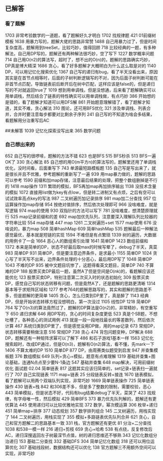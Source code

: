 ## 已解答

### 看了题解
1703 非常考验数学的一道题，看了题解好久才明白
1702 找规律题
421 01前缀树模板
1638 用暴力写的，题解大佬的思路非常赞
1488 自己用暴力过了，但是时间复杂度高，题解用到treeSet，比较巧妙，值得回顾
718 比较经典的一题，有多种解法，自己用DP写的，题解还有两种解法很巧妙，空了写下
1227 数学概率问题
714 自己用O(n2)的算法写，超时了，想不出的O(n)的，题解的思路确实巧妙，DP真是博大精深
1686 贪心，看了好多题解才大概明白为什么这么取是对的
1140 DP，可以用记忆化搜索优化
1367 自己写的递归有bug，看了半天没看出来，原因其实是在首节点相等时，后面的子树判断逻辑写的不对，因为后面子树判断可能在非首节点匹配，导致链表前后断开后在树中匹配，这样应该是false的，但是递归写的不对就返回true了
1019 想到用单调栈，但是没想通，后来看了题解确实可以用单调栈，然后结合了链表的特性确实可以用单调栈做，有点巧妙
386 开始想的是错的，看了题解才知道可以用DFS解
861 开始题意理解错了，看了题解才知道，其实不难，贪心解法
310 图论，还可用BFS优化
321 涉及单调栈、列表合并，合并时要注意每步都要对比剩余子序列
241 自己写的不知道为啥会多结果，看题解用分治重写后AC

##未解答
1039 记忆化探索没写出来
365 数学问题

### 自己想出来的
652 自己写的很啰嗦，题解的方法不错
623 也是BFS
515 BFS秒杀
513 BFS一遍OK了
330 贪心解法
85 自己想的用O(m平方n)的算法写的，题解里还用了单调栈优化，没时间看，后面重写下
743 单源最短路模板题
135 自己写是写出来了，就是很长并且不优雅，参考题解的重新写了一遍
939 用map暴力做的，题解的思路可以参考
1590 前缀和加map存储，注意最后结果的处理，把整个数组删掉是不行的
1418 map操作
1311 繁琐的模拟，BFS再加map再加排序输出
1138 没技术含量的模拟
1072 直接用list做为key有点low，但是转二进制又有点烦，之后有空可以试试效率高点key的写法
987 二叉树遍历加记录排序
981 map加二分查找
957 位运算操作加map存储
954 按绝对值排序，然后依次处理即可
966 没啥难度，就是写逻辑
974 map的使用
930 双指针的方法可以写下
781 没啥难度，想清楚原理就行
525 map记录前缀和的差
692 map加优先队列，注意要深入理解队列比较器的字符串比较
554 map存储
447 map
1261 二叉树遍历+set
1577 map使用
676 没啥说的，暴力map
508 简单hashMap
609 简单hashMap
535 题解最后一种解法感觉最优，基本就是短链的实现
1594 不难但是有点繁琐
1339 树的遍历，大数据的用例卡了一会
1664 恶心人的数组索引处理
1641 简单DP
1423 数组前缀和
1372 本来是简单的DP，状态不好最后取max的时候写晕了，debug了半天，真菜
983 简单DP
931  简单DP，但是要注意边界条件，是求最小
1155 简单DP
1024 贪心写了半天写不出来，边界条件处理的十分恶心，最后用DP写了
1048 简单DP
1043 不难的DP
935 被中文题目坑惨了，这题得看英文题目，简单DP
740 不算难的DP
188 股票买卖DP最后一题，虽然A了但是空间是O(nk)的，看题解应该还能优化
123 股票买卖DP，特别注意第二次买入时的状态初始化
309 股票买卖DP，感觉自己写的状态转移有问题，但是竟然A了，还是题解的思路更清晰
1314 基本等于求矩阵区域和
1277 参考764的题解思路写的，其实和题解的思路差不多，但是题解的更简单
1405 贪心，怎么归类到DP里了，真是醉了
1143 经典DP，但是开始状态转移方程没想明白，第一次没过
1105 线性DP
1218 简单DP
764 写了O(n3)的算法竟然过了，题解的DP算法是O(n2)的，非常精妙，有空重写下
650 递归求解
646 用DP写的，贪心的时间复杂度更低
523 真是个SB题，不想吐槽了，各种恶心的测试用例
413 就是一段一段地找最长的等差数列，然后依次计算
467 系统归类到DP里了，但是感觉没用DP做，用的map记录
673 常规DP，状态转移需要稍做注意
516 常规DP
738 贪心
474 背包问题变种，DP解决
688 DP，题解还有一种矩阵求幂可以了解下
486 和石子游戏1基本一样
1563 记忆化搜索超时，改成DP通过，但是O(n3)，题解有O(n2)算法，看不懂，先mark一下
1406 不算太难的DP
1510 简单DP
877 DP，由周赛类似题受到启发
947 并查集模板题
376 数组模拟
649 队列+贪心+模拟，题意有点难理解
1319 基础并查集+图论基础，连通N点点至少要N-1条边
547 基础并查集
648 map解决，可用前缀树优化
面试题 02.04 简单链表
817 这题其实应该归简单的，set记录+链表扫一遍就行了
707 自己实现链表
1171 map+链表
25 分段链表反转+接连
1670 链表模拟，看了题解可以用两个双端队列实现，非常巧妙
1669 简单链表操作
725 简单链表操作
430 链表+栈
842 和306差不多，但是多了整数的限制，需要校验，恶心
443 简单模拟，但是状态不好，代码有bug结果debug了半天，菜哭了
423 找规律，有字母唯一性，然后模拟
429 简单BFS
373 暴力优先队列解的，题解还有更优算法
445 使用递归可以比较优雅地实现
372 数学，幂次模运算
306 枚举+递归
451 简单map+排序
377 动态规划
357 数学排列组合
145 二叉树遍历，用栈实现了
144 二叉树遍历，用栈实现了
355 模拟+多路链表优先队列合并
621 贪心，自己和官方题解二的思路基本一致
331 栈，官方题解还有更优
81 分治+二分查找
1038 和538一模一样
216 递归+剪枝
659 贪心+哈希
538 有点绕，反复修改后AC，递归深搜返回左子树最深节点值，树的递归思维还不够熟
343 记忆化数组分治递归
153 基础二分查找
332 基础DFS
304 简单记忆化数组
318 还可以用位运算优化
307 基础线段树，数据结构还可以优化
138 官方题解三不用额外空间可以实现，非常巧妙

